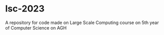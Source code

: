 # lsc-2023
A repository for code made on Large Scale Computing course on 5th year of Computer Science on AGH
